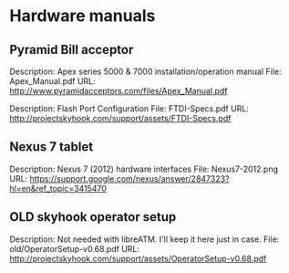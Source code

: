 # Hardware manuals #

## Pyramid Bill acceptor ##
Description: Apex series 5000 & 7000 installation/operation manual
File: Apex_Manual.pdf
URL: http://www.pyramidacceptors.com/files/Apex_Manual.pdf

Description: Flash Port Configuration
File: FTDI-Specs.pdf
URL: http://projectskyhook.com/support/assets/FTDI-Specs.pdf

## Nexus 7 tablet ##
Description: Nexus 7 (2012) hardware interfaces 
File: Nexus7-2012.png
URL: https://support.google.com/nexus/answer/2847323?hl=en&ref_topic=3415470

## OLD skyhook operator setup ##
Description: Not needed with libreATM. I'll keep it here just in case.
File: old/OperatorSetup-v0.68.pdf
URL: http://projectskyhook.com/support/assets/OperatorSetup-v0.68.pdf




